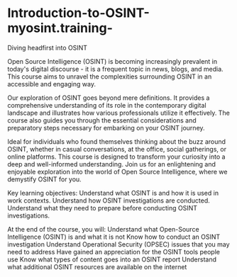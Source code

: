 # Introduction-to-OSINT-myosint.training-
Diving headfirst into OSINT

Open Source Intelligence (OSINT) is becoming increasingly prevalent in today's digital discourse - it is a frequent topic in news, blogs, and media. This course aims to unravel the complexities surrounding OSINT in an accessible and engaging way.

Our exploration of OSINT goes beyond mere definitions. It provides a comprehensive understanding of its role in the contemporary digital landscape and illustrates how various professionals utilize it effectively. The course also guides you through the essential considerations and preparatory steps necessary for embarking on your OSINT journey.

Ideal for individuals who found themselves thinking about the buzz around OSINT, whether in casual conversations, at the office, social gatherings, or online platforms. This course is designed to transform your curiosity into a deep and well-informed understanding. Join us for an enlightening and enjoyable exploration into the world of Open Source Intelligence, where we demystify OSINT for you.

Key learning objectives:
Understand what OSINT is and how it is used in work contexts.
Understand how OSINT investigations are conducted.
Understand what they need to prepare before conducting OSINT investigations.


At the end of the course, you will:
Understand what Open-Source Intelligence (OSINT) is and what it is not
Know how to conduct an OSINT investigation
Understand Operational Security (OPSEC) issues that you may need to address
Have gained an appreciation for the OSINT tools people use
Know what types of content goes into an OSINT report
Understand what additional OSINT resources are available on the internet
